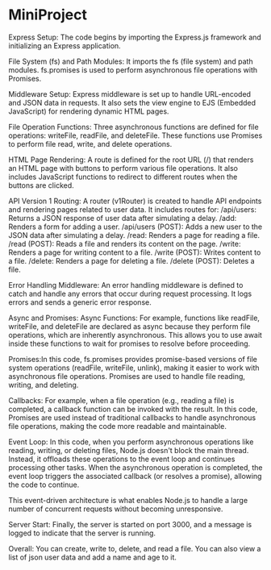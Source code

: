 # MiniProject
Express Setup:
The code begins by importing the Express.js framework and initializing an Express application.

File System (fs) and Path Modules:
It imports the fs (file system) and path modules. fs.promises is used to perform asynchronous file operations with Promises.

Middleware Setup:
Express middleware is set up to handle URL-encoded and JSON data in requests. It also sets the view engine to EJS (Embedded JavaScript) for rendering dynamic HTML pages.

File Operation Functions:
Three asynchronous functions are defined for file operations: writeFile, readFile, and deleteFile. These functions use Promises to perform file read, write, and delete operations.

HTML Page Rendering:
A route is defined for the root URL (/) that renders an HTML page with buttons to perform various file operations. It also includes JavaScript functions to redirect to different routes when the buttons are clicked.

API Version 1 Routing:
A router (v1Router) is created to handle API endpoints and rendering pages related to user data. It includes routes for:
/api/users: Returns a JSON response of user data after simulating a delay.
/add: Renders a form for adding a user.
/api/users (POST): Adds a new user to the JSON data after simulating a delay.
/read: Renders a page for reading a file.
/read (POST): Reads a file and renders its content on the page.
/write: Renders a page for writing content to a file.
/write (POST): Writes content to a file.
/delete: Renders a page for deleting a file.
/delete (POST): Deletes a file.

Error Handling Middleware:
An error handling middleware is defined to catch and handle any errors that occur during request processing. It logs errors and sends a generic error response.

Async and Promises:
Async Functions: For example, functions like readFile, writeFile, and deleteFile are declared as async because they perform file operations, which are inherently asynchronous. This allows you to use await inside these functions to wait for promises to resolve before proceeding.

Promises:In this code, fs.promises provides promise-based versions of file system operations (readFile, writeFile, unlink), making it easier to work with asynchronous file operations. Promises are used to handle file reading, writing, and deleting.

Callbacks:
For example, when a file operation (e.g., reading a file) is completed, a callback function can be invoked with the result. In this code, Promises are used instead of traditional callbacks to handle asynchronous file operations, making the code more readable and maintainable.

Event Loop:
In this code, when you perform asynchronous operations like reading, writing, or deleting files, Node.js doesn't block the main thread. Instead, it offloads these operations to the event loop and continues processing other tasks. When the asynchronous operation is completed, the event loop triggers the associated callback (or resolves a promise), allowing the code to continue.

This event-driven architecture is what enables Node.js to handle a large number of concurrent requests without becoming unresponsive.

Server Start:
Finally, the server is started on port 3000, and a message is logged to indicate that the server is running.

Overall: You can create, write to, delete, and read a file. You can also view a list of json user data and add a name and age to it. 
